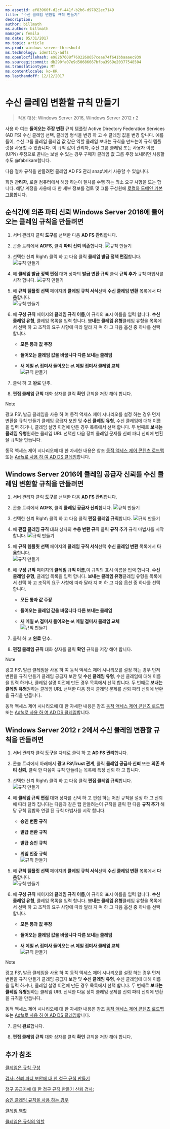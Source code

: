 ```yaml
---
ms.assetid: ef83960f-d2cf-441f-b2b6-d97822ec7149
title: "수신 클레임 변환할 규칙 만들기"
description: 
author: billmath
ms.author: billmath
manager: femila
ms.date: 05/31/2017
ms.topic: article
ms.prod: windows-server-threshold
ms.technology: identity-adfs
ms.openlocfilehash: e982b7608f7602268657ceae74f641bbaaaec939
ms.sourcegitcommit: db290fa07e9d50686667bfba3969e20377548504
ms.translationtype: MT
ms.contentlocale: ko-KR
ms.lasthandoff: 12/12/2017
---
```

# <a name="create-a-rule-to-transform-an-incoming-claim"></a>수신 클레임 변환할 규칙 만들기

>적용 대상: Windows Server 2016, Windows Server 2012 r 2

사용 하 여는 **들어오는 주장 변환** 규칙 템플릿 Active Directory Federation Services \(AD FS\) 수신 클레임 선택, 클레임 형식을 변경 하 고 수 클레임 값을 변경 합니다. 예를 들어, 수신 그룹 클레임 클레임 값 같은 역할 클레임 보내는 규칙을 만드는이 규칙 템플릿을 사용할 수 있습니다. 이 규칙 값이 관리자, 수신 그룹 클레임 또는 사용자 이름 \(UPN\) 주장으로 끝나는 보낼 수 있는 경우 구매자 클레임 값 그룹 주장 보내려면 사용할 수도 @fabrikam합니다.  
  
다음 절차 규칙을 만들려면 클레임 AD FS 관리 snap\에서 사용할 수 있습니다.  
  
회원 **관리자**, 로컬 컴퓨터에서 해당 하는이 절차를 수행 하는 최소 요구 사항을 또는 합니다.  해당 계정을 사용에 대 한 세부 정보를 검토 및 그룹 구성원에 [로컬와 도메인 기본 그룹](https://go.microsoft.com/fwlink/?LinkId=83477)합니다. 

## <a name="to-create-a-rule-to-transform-an-incoming-claim-on-a-relying-party-trust-in-windows-server-2016"></a>순식간에 의존 파티 신뢰 Windows Server 2016에 들어오는 클레임 규칙을 만들려면 

1.  서버 관리자 클릭 **도구**를 선택한 다음 **AD FS 관리**합니다.  
  
2.  콘솔 트리에서 **ADFS**, 클릭 **파티 신뢰 의존**합니다. 
![규칙 만들기](media/Create-a-Rule-to-Pass-Through-or-Filter-an-Incoming-Claim/claimrule9.PNG)  
  
3.  선택한 신뢰 Right\ 클릭 하 고 다음 클릭 **클레임 발급 정책 편집**합니다.
![규칙 만들기](media/Create-a-Rule-to-Pass-Through-or-Filter-an-Incoming-Claim/claimrule10.PNG)   
  
4.  에 **클레임 발급 정책 편집** 대화 상자의 **발급 변환 규칙** 클릭 **규칙 추가** 규칙 마법사를 시작 합니다. 
![규칙 만들기](media/Create-a-Rule-to-Pass-Through-or-Filter-an-Incoming-Claim/claimrule11.PNG)    

5.  에 **규칙 템플릿 선택** 페이지의 **클레임 규칙 서식**선택 **수신 클레임 변환** 목록에서 **다음**합니다.  
![규칙 만들기](media/Create-a-Rule-to-Transform-an-Incoming-Claim/transform3.PNG)      

6.  에 **구성 규칙** 페이지의 **클레임 규칙 이름**,이 규칙의 표시 이름을 입력 합니다. **수신 클레임 유형**, 클레임 목록을 입력 합니다. **보내는 클레임 유형**클레임 유형을 목록에서 선택 하 고 조직의 요구 사항에 따라 달라 지 며 하 고 다음 옵션 중 하나를 선택 합니다.  
  
    -   **모든 통과 값 주장**  
  
    -   **들어오는 클레임 값을 바꿉니다 다른 보내는 클레임**  
  
    -   **새 메일 e\ 접미사 들어오는 e\ 메일 접미사 클레임 교체**  
![규칙 만들기](media/Create-a-Rule-to-Transform-an-Incoming-Claim/transform4.PNG)   

7.  클릭 하 고 **완료** 단추.  
  
8.  **편집 클레임 규칙** 대화 상자를 클릭 **확인** 규칙을 저장 해야 합니다.
  
> [!NOTE]  
> 광고 FS\ 발급 클레임을 사용 하 여 동적 액세스 제어 시나리오를 설정 하는 경우 먼저 변환을 규칙 만들기 클레임 공급자 보안 및 **수신 클레임 유형**, 수신 클레임에 대해 이름을 입력 하거나, 클레임 설명 이전에 만든 경우 목록에서 선택 합니다. 두 번째로 **보내는 클레임 유형**원하는 클레임 URL 선택한 다음 장치 클레임 문제를 신뢰 파티 신뢰에 변환을 규칙을 만듭니다.  
>   
> 동적 액세스 제어 시나리오에 대 한 자세한 내용은 참조 [동적 액세스 제어 콘텐츠 로드맵](../../solution-guides/dynamic-access-control--scenario-overview.md) 또는 [Adfs로 사용 하 여 AD DS 클레임](https://technet.microsoft.com/library/hh831504.aspx)합니다. 

## <a name="to-create-a-rule-to-transform-an-incoming-claim-on-a-claims-provider-trust-in-windows-server-2016"></a>Windows Server 2016에 클레임 공급자 신뢰를 수신 클레임 변환할 규칙을 만들려면 
  
1.  서버 관리자 클릭 **도구**를 선택한 다음 **AD FS 관리**합니다.  
  
2.  콘솔 트리에서 **ADFS**, 클릭 **클레임 공급자 신뢰**합니다. 
![규칙 만들기](media/Create-a-Rule-to-Pass-Through-or-Filter-an-Incoming-Claim/claimrule1.PNG)  
  
3.  선택한 신뢰 Right\ 클릭 하 고 다음 클릭 **편집 클레임 규칙**합니다.
![규칙 만들기](media/Create-a-Rule-to-Pass-Through-or-Filter-an-Incoming-Claim/claimrule2.PNG)   
  
4.  에 **편집 클레임 규칙** 대화 상자의 **수용 변환 규칙** 클릭 **규칙 추가** 규칙 마법사를 시작 합니다.
![규칙 만들기](media/Create-a-Rule-to-Pass-Through-or-Filter-an-Incoming-Claim/claimrule3.PNG)    

5.  에 **규칙 템플릿 선택** 페이지의 **클레임 규칙 서식**선택 **수신 클레임 변환** 목록에서 **다음**합니다.  
![규칙 만들기](media/Create-a-Rule-to-Transform-an-Incoming-Claim/transform3.PNG)      

6.  에 **구성 규칙** 페이지의 **클레임 규칙 이름**,이 규칙의 표시 이름을 입력 합니다. **수신 클레임 유형**, 클레임 목록을 입력 합니다. **보내는 클레임 유형**클레임 유형을 목록에서 선택 하 고 조직의 요구 사항에 따라 달라 지 며 하 고 다음 옵션 중 하나를 선택 합니다.  
  
    -   **모든 통과 값 주장**  
  
    -   **들어오는 클레임 값을 바꿉니다 다른 보내는 클레임**  
  
    -   **새 메일 e\ 접미사 들어오는 e\ 메일 접미사 클레임 교체**  
![규칙 만들기](media/Create-a-Rule-to-Transform-an-Incoming-Claim/transform4.PNG)       

7.  클릭 하 고 **완료** 단추.  
  
8.  **편집 클레임 규칙** 대화 상자를 클릭 **확인** 규칙을 저장 해야 합니다.  

> [!NOTE]  
> 광고 FS\ 발급 클레임을 사용 하 여 동적 액세스 제어 시나리오를 설정 하는 경우 먼저 변환을 규칙 만들기 클레임 공급자 보안 및 **수신 클레임 유형**, 수신 클레임에 대해 이름을 입력 하거나, 클레임 설명 이전에 만든 경우 목록에서 선택 합니다. 두 번째로 **보내는 클레임 유형**원하는 클레임 URL 선택한 다음 장치 클레임 문제를 신뢰 파티 신뢰에 변환을 규칙을 만듭니다.  
>   
> 동적 액세스 제어 시나리오에 대 한 자세한 내용은 참조 [동적 액세스 제어 콘텐츠 로드맵](../../solution-guides/dynamic-access-control--scenario-overview.md) 또는 [Adfs로 사용 하 여 AD DS 클레임](https://technet.microsoft.com/library/hh831504.aspx)합니다.   
  
## <a name="to-create-a-rule-to-transform-an-incoming-claim-in-windows-server-2012-r2"></a>Windows Server 2012 r 2에서 수신 클레임 변환할 규칙을 만들려면 
  
1.  서버 관리자 클릭 **도구**을 차례로 클릭 하 고 **AD FS 관리**합니다.  
  
2.  콘솔 트리에서 아래에서 **광고 FS\\Trust 관계**, 클릭 **클레임 공급자 신뢰** 또는 **의존 파티 신뢰**, 클릭 한 다음이 규칙 만들려는 목록에 특정 신뢰 하 고 합니다.  
  
3.  선택한 신뢰 Right\ 클릭 하 고 다음 클릭 **편집 클레임 규칙**합니다.  
![규칙 만들기](media/Create-a-Rule-to-Pass-Through-or-Filter-an-Incoming-Claim/claimrule6.PNG) 
  
4.  에 **클레임 규칙 편집** 대화 상자를 선택 하 고 편집 하는 어떤 규칙을 설정 하 고 신뢰에 따라 달라 집니다는 다음과 같은 탭 만들려는이 규칙을 클릭 한 다음 **규칙 추가** 해당 규칙 집합와 연결 된 규칙 마법사를 시작 합니다.  
  
    -   **승인 변환 규칙**  
  
    -   **발급 변환 규칙**  
  
    -   **발급 승인 규칙**  
  
    -   **위임 인증 규칙**  
![규칙 만들기](media/Create-a-Rule-to-Permit-All-Users/permitall5.PNG)
  
5.  에 **규칙 템플릿 선택** 페이지의 **클레임 규칙 서식**선택 **수신 클레임 변환** 목록에서 **다음**합니다.  
![규칙 만들기](media/Create-a-Rule-to-Transform-an-Incoming-Claim/transform1.PNG)   

6.  에 **구성 규칙** 페이지의 **클레임 규칙 이름**,이 규칙의 표시 이름을 입력 합니다. **수신 클레임 유형**, 클레임 목록을 입력 합니다. **보내는 클레임 유형**클레임 유형을 목록에서 선택 하 고 조직의 요구 사항에 따라 달라 지 며 하 고 다음 옵션 중 하나를 선택 합니다.  
  
    -   **모든 통과 값 주장**  
  
    -   **들어오는 클레임 값을 바꿉니다 다른 보내는 클레임**  
  
    -   **새 메일 e\ 접미사 들어오는 e\ 메일 접미사 클레임 교체**  
![규칙 만들기](media/Create-a-Rule-to-Transform-an-Incoming-Claim/transform2.PNG)  

> [!NOTE]  
> 광고 FS\ 발급 클레임을 사용 하 여 동적 액세스 제어 시나리오를 설정 하는 경우 먼저 변환을 규칙 만들기 클레임 공급자 보안 및 **수신 클레임 유형**, 수신 클레임에 대해 이름을 입력 하거나, 클레임 설명 이전에 만든 경우 목록에서 선택 합니다. 두 번째로 **보내는 클레임 유형**원하는 클레임 URL 선택한 다음 장치 클레임 문제를 신뢰 파티 신뢰에 변환을 규칙을 만듭니다.  
>   
> 동적 액세스 제어 시나리오에 대 한 자세한 내용은 참조 [동적 액세스 제어 콘텐츠 로드맵](../../solution-guides/dynamic-access-control--scenario-overview.md) 또는 [Adfs로 사용 하 여 AD DS 클레임](https://technet.microsoft.com/library/hh831504.aspx)합니다.  
  
7.  클릭 **완료**합니다.  
  
8.  **편집 클레임 규칙** 대화 상자를 클릭 **확인** 규칙을 저장 해야 합니다.  

## <a name="additional-references"></a>추가 참조 
[클레임은 규칙 구성](Configure-Claim-Rules.md)  
 
[검사: 신뢰 파티 보안에 대 한 청구 규칙 만들기](https://technet.microsoft.com/library/ee913578.aspx)  

[청구 공급자에 대 한 청구 규칙 만들기 신뢰 검사:](https://technet.microsoft.com/library/ee913564.aspx)  
  
[승인 클레임 규칙을 사용 하는 경우](../../ad-fs/technical-reference/When-to-Use-an-Authorization-Claim-Rule.md)  

[클레임 역할](../../ad-fs/technical-reference/The-Role-of-Claims.md)  
  
[클레임은 규칙의 역할](../../ad-fs/technical-reference/The-Role-of-Claim-Rules.md) 
